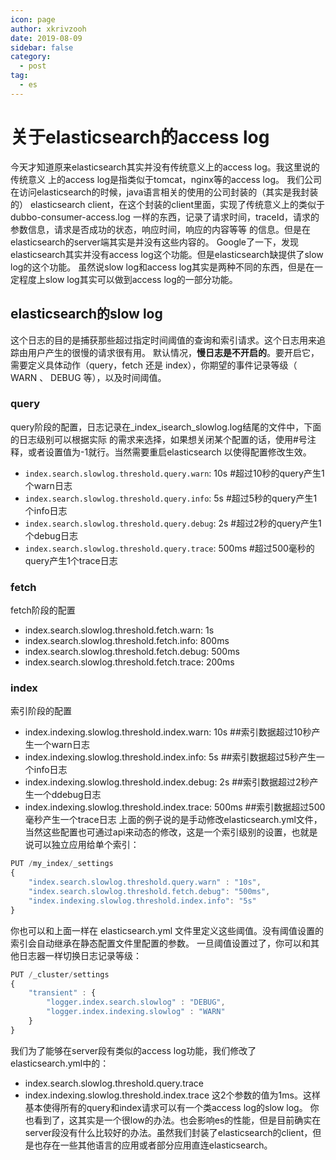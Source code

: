 ```yaml
---
icon: page
author: xkrivzooh
date: 2019-08-09
sidebar: false
category:
  - post
tag:
  - es
---
```


# 关于elasticsearch的access log

今天才知道原来elasticsearch其实并没有传统意义上的access log。我这里说的传统意义
上的access log是指类似于tomcat，nginx等的access log。
我们公司在访问elasticsearch的时候，java语言相关的使用的公司封装的（其实是我封装的）
elasticsearch client，在这个封装的client里面，实现了传统意义上的类似于dubbo-consumer-access.log
一样的东西，记录了请求时间，traceId，请求的参数信息，请求是否成功的状态，响应时间，响应的内容等等
的信息。但是在elasticsearch的server端其实是并没有这些内容的。
Google了一下，发现elasticsearch其实并没有access log这个功能。但是elasticsearch缺提供了slow log的这个功能。
虽然说slow log和access log其实是两种不同的东西，但是在一定程度上slow log其实可以做到access log的一部分功能。
## elasticsearch的slow log
这个日志的目的是捕获那些超过指定时间阈值的查询和索引请求。这个日志用来追踪由用户产生的很慢的请求很有用。
默认情况，**慢日志是不开启的**。要开启它，需要定义具体动作（query，fetch 还是 index），你期望的事件记录等级（ WARN 、 DEBUG 等），以及时间阈值。
### query
query阶段的配置，日志记录在_index_isearch_slowlog.log结尾的文件中，下面的日志级别可以根据实际
的需求来选择，如果想关闭某个配置的话，使用#号注释，或者设置值为-1就行。当然需要重启elasticsearch
以使得配置修改生效。
- `index.search.slowlog.threshold.query.warn`: 10s #超过10秒的query产生1个warn日志
- `index.search.slowlog.threshold.query.info`: 5s #超过5秒的query产生1个info日志
- `index.search.slowlog.threshold.query.debug`: 2s #超过2秒的query产生1个debug日志
- `index.search.slowlog.threshold.query.trace`: 500ms #超过500毫秒的query产生1个trace日志
### fetch
fetch阶段的配置
- index.search.slowlog.threshold.fetch.warn: 1s 
- index.search.slowlog.threshold.fetch.info: 800ms
- index.search.slowlog.threshold.fetch.debug: 500ms
- index.search.slowlog.threshold.fetch.trace: 200ms
### index
索引阶段的配置
- index.indexing.slowlog.threshold.index.warn: 10s ##索引数据超过10秒产生一个warn日志
- index.indexing.slowlog.threshold.index.info: 5s ##索引数据超过5秒产生一个info日志
- index.indexing.slowlog.threshold.index.debug: 2s ##索引数据超过2秒产生一个ddebug日志
- index.indexing.slowlog.threshold.index.trace: 500ms ##索引数据超过500毫秒产生一个trace日志
上面的例子说的是手动修改elasticsearch.yml文件，当然这些配置也可通过api来动态的修改，这是一个索引级别的设置，也就是说可以独立应用给单个索引：
```js
PUT /my_index/_settings
{
    "index.search.slowlog.threshold.query.warn" : "10s", 
    "index.search.slowlog.threshold.fetch.debug": "500ms", 
    "index.indexing.slowlog.threshold.index.info": "5s" 
}
```
你也可以和上面一样在 elasticsearch.yml 文件里定义这些阈值。没有阈值设置的索引会自动继承在静态配置文件里配置的参数。
一旦阈值设置过了，你可以和其他日志器一样切换日志记录等级：
```js
PUT /_cluster/settings
{
    "transient" : {
        "logger.index.search.slowlog" : "DEBUG", 
        "logger.index.indexing.slowlog" : "WARN" 
    }
}
```
我们为了能够在server段有类似的access log功能，我们修改了elasticsearch.yml中的：
- index.search.slowlog.threshold.query.trace
- index.indexing.slowlog.threshold.index.trace
这2个参数的值为1ms。这样基本使得所有的query和index请求可以有一个类access log的slow log。
你也看到了，这其实是一个很low的办法。也会影响es的性能，但是目前确实在server段没有什么比较好的办法。虽然我们封装了elasticsearch的client，但是也存在一些其他语言的应用或者部分应用直连elasticsearch。


<!-- @include: ../scaffolds/post_footer.md -->
